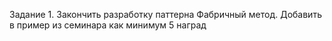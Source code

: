Задание 1. Закончить разработку паттерна Фабричный метод. Добавить в пример из семинара как минимум 5 наград
